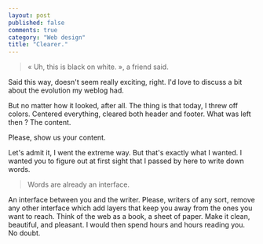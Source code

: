 ```yaml
---
layout: post
published: false
comments: true
category: "Web design"
title: "Clearer."
---
```

> « Uh, this is black on white. », a friend said.

Said this way, doesn't seem really exciting, right. I'd love to discuss a bit about the evolution my weblog had.

But no matter how it looked, after all. The thing is that today, I threw off colors. Centered everything, cleared both header and footer. What was left then ? The content.

Please, show us your content.

Let's admit it, I went the extreme way. But that's exactly what I wanted. I wanted you to figure out at first sight that I passed by here to write down words.

> Words are already an interface.

An interface between you and the writer. Please, writers of any sort, remove any other interface which add layers that keep you away from the ones you want to reach. Think of the web as a book, a sheet of paper. Make it clean, beautiful, and pleasant. I would then spend hours and hours reading you. No doubt.
